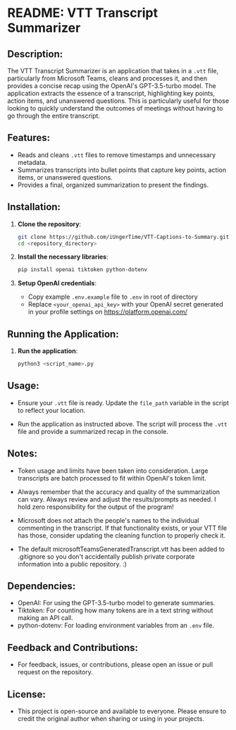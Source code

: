 # README: VTT Transcript Summarizer

## Description:
The VTT Transcript Summarizer is an application that takes in a `.vtt` file, particularly from Microsoft Teams, cleans and processes it, and then provides a concise recap using the OpenAI's GPT-3.5-turbo model. The application extracts the essence of a transcript, highlighting key points, action items, and unanswered questions. This is particularly useful for those looking to quickly understand the outcomes of meetings without having to go through the entire transcript.

## Features:
- Reads and cleans `.vtt` files to remove timestamps and unnecessary metadata.
- Summarizes transcripts into bullet points that capture key points, action items, or unanswered questions.
- Provides a final, organized summarization to present the findings.

## Installation:

1. **Clone the repository**:
   ```bash
   git clone https://github.com/iUngerTime/VTT-Captions-to-Summary.git
   cd <repository_directory>
   ```

2. **Install the necessary libraries**:
   ```bash
   pip install openai tiktoken python-dotenv
   ```

3. **Setup OpenAI credentials**:
   - Copy example `.env.example` file to `.env` in root of directory
   - Replace `<your_openai_api_key>` with your OpenAI secret generated in your profile settings on https://platform.openai.com/
   
## Running the Application:

1. **Run the application**:
   ```bash
   python3 <script_name>.py
   ```

## Usage:

- Ensure your `.vtt` file is ready. Update the `file_path` variable in the script to reflect your location.

- Run the application as instructed above. The script will process the `.vtt` file and provide a summarized recap in the console.

## Notes:

- Token usage and limits have been taken into consideration. Large transcripts are batch processed to fit within OpenAI's token limit.
  
- Always remember that the accuracy and quality of the summarization can vary. Always review and adjust the results/prompts as needed. I hold zero responsibility for the output of the program!
- Microsoft does not attach the people's names to the individual commenting in the transcript. If that functionality exists, or your VTT file has those, consider updating the cleaning function to properly check it.
- The default microsoftTeamsGeneratedTranscript.vtt has been added to .gitignore so you don't accidentally publish private corporate information into a public repository. :)

## Dependencies:

- OpenAI: For using the GPT-3.5-turbo model to generate summaries.
- Tiktoken: For counting how many tokens are in a text string without making an API call.
- python-dotenv: For loading environment variables from an `.env` file.

## Feedback and Contributions:

- For feedback, issues, or contributions, please open an issue or pull request on the repository. 

## License:

- This project is open-source and available to everyone. Please ensure to credit the original author when sharing or using in your projects.